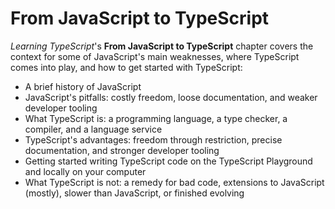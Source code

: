 # From JavaScript to TypeScript

_Learning TypeScript_'s **From JavaScript to TypeScript** chapter covers the context for some of JavaScript's main weaknesses, where TypeScript comes into play, and how to get started with TypeScript:

- A brief history of JavaScript
- JavaScript's pitfalls: costly freedom, loose documentation, and weaker developer tooling
- What TypeScript is: a programming language, a type checker, a compiler, and a language service
- TypeScript's advantages: freedom through restriction, precise documentation, and stronger developer tooling
- Getting started writing TypeScript code on the TypeScript Playground and locally on your computer
- What TypeScript is not: a remedy for bad code, extensions to JavaScript (mostly), slower than JavaScript, or finished evolving
